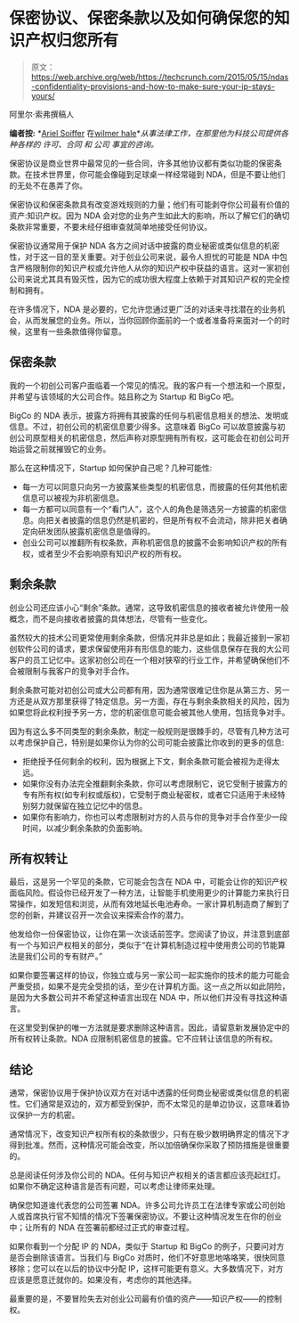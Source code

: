# 保密协议、保密条款以及如何确保您的知识产权归您所有

> 原文：<https://web.archive.org/web/https://techcrunch.com/2015/05/15/ndas-confidentiality-provisions-and-how-to-make-sure-your-ip-stays-yours/>

阿里尔·索弗撰稿人

**编者按:** *[Ariel Soiffer](https://web.archive.org/web/20220119025009/http://insite.wilmerhale.com/pages/people/Bio.aspx?peopleKey=18534) 在[wilmer hale](https://web.archive.org/web/20220119025009/https://www.wilmerhale.com/)**从事法律工作，在那里他为科技公司提供各种各样的* *许可、合同* *和* *公司* *事宜的咨询。*

保密协议是商业世界中最常见的一些合同，许多其他协议都有类似功能的保密条款。在技术世界里，你可能会像碰到足球桌一样经常碰到 NDA，但是不要让他们的无处不在愚弄了你。

保密协议和保密条款具有改变游戏规则的力量；他们有可能剥夺你公司最有价值的资产:知识产权。因为 NDA 会对您的业务产生如此大的影响，所以了解它们的确切条款非常重要，不要未经仔细审查就简单地接受任何协议。

保密协议通常用于保护 NDA 各方之间对话中披露的商业秘密或类似信息的机密性，对于这一目的至关重要。对于创业公司来说，最令人担忧的可能是 NDA 中包含严格限制你的知识产权或允许他人从你的知识产权中获益的语言。这对一家初创公司来说尤其具有毁灭性，因为它的成功很大程度上依赖于对其知识产权的完全控制和拥有。

在许多情况下，NDA 是必要的，它允许您通过更广泛的对话来寻找潜在的业务机会，从而发展您的业务。所以，当你回顾你面前的一个或者准备将来面对一个的时候，这里有一些条款值得你留意。

## 保密条款

我的一个初创公司客户面临着一个常见的情况。我的客户有一个想法和一个原型，并希望与该领域的大公司合作。姑且称之为 Startup 和 BigCo 吧。

BigCo 的 NDA 表示，披露方将拥有其披露的任何与机密信息相关的想法、发明或信息。不过，初创公司的机密信息要少得多。这意味着 BigCo 可以故意披露与初创公司原型相关的机密信息，然后声称对原型拥有所有权，这可能会在初创公司开始运营之前就摧毁它的业务。

那么在这种情况下，Startup 如何保护自己呢？几种可能性:

*   每一方可以同意只向另一方披露某些类型的机密信息，而披露的任何其他机密信息可以被视为非机密信息。
*   每一方都可以同意有一个“看门人”，这个人的角色是筛选另一方披露的机密信息。向把关者披露的信息仍然是机密的，但是所有权不会流动，除非把关者确定向研发团队披露机密信息是值得的。
*   创业公司可以推翻所有权条款，声称机密信息的披露不会影响知识产权的所有权，或者至少不会影响原有知识产权的所有权。

## 剩余条款

创业公司还应该小心“剩余”条款。通常，这导致机密信息的接收者被允许使用一般概念，而不是向接收者披露的具体想法，尽管有一些变化。

虽然较大的技术公司更常使用剩余条款，但情况并非总是如此；我最近接到一家初创软件公司的请求，要求保留使用非有形信息的能力，这些信息保存在我的大公司客户的员工记忆中。这家初创公司在一个相对狭窄的行业工作，并希望确保他们不会被限制与我客户的竞争对手合作。

剩余条款可能对初创公司或大公司都有用，因为通常很难记住你是从第三方、另一方还是从双方那里获得了特定信息。另一方面，存在与剩余条款相关的风险，因为如果您将此权利授予另一方，您的机密信息可能会被其他人使用，包括竞争对手。

因为有这么多不同类型的剩余条款，制定一般规则是很棘手的，尽管有几种方法可以考虑保护自己，特别是如果你认为你的公司可能会披露比你收到的更多的信息:

*   拒绝授予任何剩余的权利，因为根据上下文，剩余条款可能会被视为走得太远。
*   如果你没有办法完全推翻剩余条款，你可以考虑限制它，说它受制于披露方的专有所有权(如专利权或版权)，它受制于商业秘密权，或者它只适用于未经特别努力就保留在独立记忆中的信息。
*   如果你有影响力，你也可以考虑限制对方的人员与你的竞争对手合作至少一段时间，以减少剩余条款的负面影响。

## 所有权转让

最后，这是另一个罕见的条款，它可能会包含在 NDA 中，可能会让你的知识产权面临风险。假设你已经开发了一种方法，让智能手机使用更少的计算能力来执行日常操作，如发短信和浏览，从而有效地延长电池寿命。一家计算机制造商了解到了您的创新，并建议召开一次会议来探索合作的潜力。

他发给你一份保密协议，让你在第一次谈话前签字。您阅读了协议，并注意到底部有一个与知识产权相关的部分，类似于“在计算机制造过程中使用贵公司的节能算法是我们公司的专有财产。”

如果你要签署这样的协议，你独立或与另一家公司一起实施你的技术的能力可能会严重受损，如果不是完全受损的话，至少在计算机方面。这一点之所以如此阴险，是因为大多数公司并不希望这种语言出现在 NDA 中，所以他们并没有寻找这种语言。

在这里受到保护的唯一方法就是要求删除这种语言。因此，请留意新发展协定中的所有权转让条款。NDA 应限制机密信息的披露。它不应转让该信息的所有权。

## 结论

通常，保密协议用于保护协议双方在对话中透露的任何商业秘密或类似信息的机密性。它们通常是双边的，双方都受到保护，而不太常见的是单边协议，这意味着协议保护一方的机密。

通常情况下，改变知识产权所有权的条款很少，只有在极少数明确界定的情况下才得到批准。然而，这种情况可能会改变，所以加倍确保你采取了预防措施是很重要的。

总是阅读任何涉及你公司的 NDA。任何与知识产权相关的语言都应该亮起红灯。如果你不确定这种语言是否有问题，可以考虑让律师来处理。

确保您知道谁代表您的公司签署 NDA。许多公司允许员工在法律专家或公司创始人或首席执行官不知情的情况下签署保密协议。不要让这种情况发生在你的创业中；让所有的 NDA 在签署前都经过正式的审查过程。

如果你看到一个分配 IP 的 NDA，类似于 Startup 和 BigCo 的例子，只要问对方是否会删除该语言。当我们与 BigCo 对质时，他们不好意思地咯咯笑，很快同意移除；您可以在以后的协议中分配 IP，这样可能更有意义。大多数情况下，对方应该是愿意迁就你的。如果没有，考虑你的其他选择。

最重要的是，不要冒险失去对创业公司最有价值的资产——知识产权——的控制权。